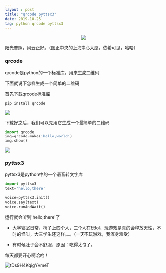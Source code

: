 ```yaml
---
layout : post
title: "qrcode pyttsx3"
date: 2019-10-25
tag: python qrcode pyttsx3
---
```


<p align="center">
    <img src='http://www.bigbai.fun/img/IMG_20191015_155137.jpg' style="max-width:100%;"></img>
</p>

阳光普照，风云正好。（图正中央的上海中心大厦，依希可见，哈哈）

### qrcode

qrcode是python的一个标准库，用来生成二维码

下面就说下怎样生成一个简单的二维码

首先下载qrcode标准库

```shell
pip install qrcode
```

![](http://www.bigbai.fun/img/20191014083141.png)

下载好之后，我们可以先用它生成一个最简单的二维码 

```python
import qrcode
img=qrcode.make('hello,world')
img.show()
```

![](http://www.bigbai.fun/img/20191014083626.png)

### pyttsx3

pyttsx3是python中的一个语音转文字库

```python
import pyttsx3
text='hello,there'

voice=pyttsx3.init()
voice.say(text)
voice.runAndWait()
```

运行就会听到'hello,there'了

- 大学寝室日常，椅子上四个人，三个人在玩lol，玩游戏是真的会释放天性，不时的怪叫，大三学生还这样。。。（一天不玩游戏，我浑身难受）

- 有时候肚子会不舒服，原因：吃得太饱了。

每天都要开心啊哈哈！

![tDs9H4KqigYvmeT](https://i.loli.net/2019/10/20/tDs9H4KqigYvmeT.jpg)
